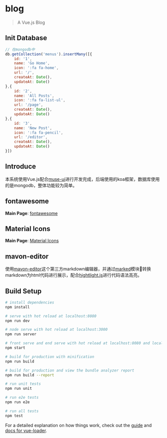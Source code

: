 # blog

> A Vue.js Blog

## Init Database
```js
// 在mongodb中
db.getCollection('menus').insertMany([{
    id: '1',
    name: 'Go Home',
    icon: ':fa fa-home',
    url: '/',
    createAt: Date(),
    updateAt: Date()
},{
    id: '2',
    name: 'All Posts',
    icon: ':fa fa-list-ul',
    url: '/page',
    createAt: Date(),
    updateAt: Date()
},{
    id: '3',
    name: 'New Post',
    icon: ':fa fa-pencil',
    url: '/editor',
    createAt: Date(),
    updateAt: Date()
}])
```

## Introduce
本系统使用Vue.js配合[muse-ui](https://muse-ui.org/#/zh-CN/)进行开发完成，后端使用的koa框架，数据库使用的是mongodb，整体功能较为简单。

## fontawesome

**Main Page**: [fontawesome](http://fontawesome.dashgame.com/)

## Material Icons

**Main Page**: [Material Icons](http://google.github.io/material-design-icons/#getting-icons)

## mavon-editor

使用[mavon-editor](https://github.com/hinesboy/mavonEditor#readme)这个第三方markdown编辑器，并通过[marked](https://github.com/markedjs/marked)模块转换markdown为html代码进行展示，配合[hightlight.js](https://github.com/highlightjs/highlight.js)进行代码语法高亮。

## Build Setup

``` bash
# install dependencies
npm install

# serve with hot reload at localhost:8080
npm run dev

# node serve with hot reload at localhost:3000
npm run server

# front serve and end serve with hot reload at localhost:8080 and localhost:3000
npm start

# build for production with minification
npm run build

# build for production and view the bundle analyzer report
npm run build --report

# run unit tests
npm run unit

# run e2e tests
npm run e2e

# run all tests
npm test
```

For a detailed explanation on how things work, check out the [guide](http://vuejs-templates.github.io/webpack/) and [docs for vue-loader](http://vuejs.github.io/vue-loader).
